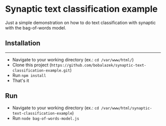 # Synaptic text classification example
Just a simple demonstration on how to do text classification with synaptic with the bag-of-words model.

## Installation
-------------
* Navigate to your working directory (ex.: `cd /var/www/html/`)
* Clone this project (`https://github.com/bobalazek/synaptic-text-classification-example.git`)
* Run `npm install`
* That's it

## Run
* Navigate to your working directory (ex.: `cd /var/www/html/synaptic-text-classification-example`)
* Run `node bag-of-words-model.js`
